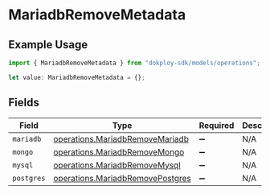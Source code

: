 # MariadbRemoveMetadata

## Example Usage

```typescript
import { MariadbRemoveMetadata } from "dokploy-sdk/models/operations";

let value: MariadbRemoveMetadata = {};
```

## Fields

| Field                                                                                | Type                                                                                 | Required                                                                             | Description                                                                          |
| ------------------------------------------------------------------------------------ | ------------------------------------------------------------------------------------ | ------------------------------------------------------------------------------------ | ------------------------------------------------------------------------------------ |
| `mariadb`                                                                            | [operations.MariadbRemoveMariadb](../../models/operations/mariadbremovemariadb.md)   | :heavy_minus_sign:                                                                   | N/A                                                                                  |
| `mongo`                                                                              | [operations.MariadbRemoveMongo](../../models/operations/mariadbremovemongo.md)       | :heavy_minus_sign:                                                                   | N/A                                                                                  |
| `mysql`                                                                              | [operations.MariadbRemoveMysql](../../models/operations/mariadbremovemysql.md)       | :heavy_minus_sign:                                                                   | N/A                                                                                  |
| `postgres`                                                                           | [operations.MariadbRemovePostgres](../../models/operations/mariadbremovepostgres.md) | :heavy_minus_sign:                                                                   | N/A                                                                                  |